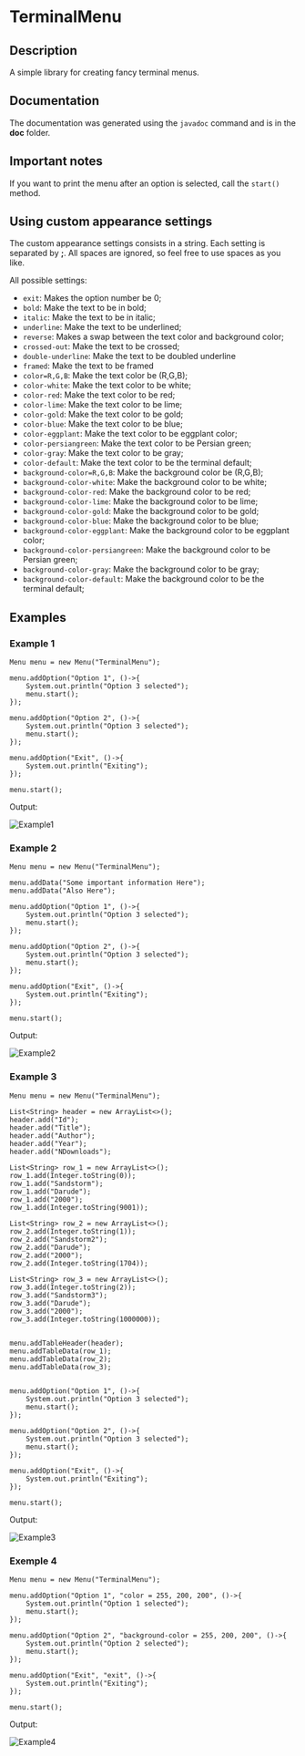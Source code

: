 # TerminalMenu

## Description

A simple library for creating fancy terminal menus.

## Documentation

The documentation was generated using the `javadoc` command and is in the **doc** folder.

## Important notes

If you want to print the menu after an option is selected, call the `start()` method.


## Using custom appearance settings

The custom appearance settings consists in a string. Each setting is separated by **;**. All spaces are ignored, so feel free to use spaces as you like.

All possible settings:

- `exit`: Makes the option number be 0;
- `bold`: Make the text to be in bold;
- `italic`: Make the text to be in italic;
- `underline`: Make the text to be underlined;
- `reverse`: Makes a swap between the text color and background color;
- `crossed-out`: Make the text to be crossed;
- `double-underline`: Make the text to be doubled underline
- `framed`: Make the text to be framed
- `color=R,G,B`: Make the text color be (R,G,B);
- `color-white`: Make the text color to be white;
- `color-red`: Make the text color to be red;
- `color-lime`: Make the text color to be lime;
- `color-gold`: Make the text color to be gold;
- `color-blue`: Make the text color to be blue;
- `color-eggplant`: Make the text color to be eggplant color;
- `color-persiangreen`: Make the text color to be Persian green;
- `color-gray`: Make the text color to be gray;
- `color-default`: Make the text color to be the terminal default;
- `background-color=R,G,B`: Make the background color be (R,G,B);
- `background-color-white`: Make the background color to be white;
- `background-color-red`: Make the background color to be red;
- `background-color-lime`: Make the background color to be lime;
- `background-color-gold`: Make the background color to be gold;
- `background-color-blue`: Make the background color to be blue;
- `background-color-eggplant`: Make the background color to be eggplant color;
- `background-color-persiangreen`: Make the background color to be Persian green;
- `background-color-gray`: Make the background color to be gray;
- `background-color-default`: Make the background color to be the terminal default;

## Examples


### Example 1

```
Menu menu = new Menu("TerminalMenu");

menu.addOption("Option 1", ()->{
    System.out.println("Option 3 selected");
    menu.start();
});

menu.addOption("Option 2", ()->{
    System.out.println("Option 3 selected");
    menu.start();
});

menu.addOption("Exit", ()->{
    System.out.println("Exiting");
});

menu.start();
```

Output:

![Example1](https://github.com/FallenFoil/TerminalMenu/blob/master/Example1.png)

### Example 2

```
Menu menu = new Menu("TerminalMenu");

menu.addData("Some important information Here");
menu.addData("Also Here");

menu.addOption("Option 1", ()->{
    System.out.println("Option 3 selected");
    menu.start();
});

menu.addOption("Option 2", ()->{
    System.out.println("Option 3 selected");
    menu.start();
});

menu.addOption("Exit", ()->{
    System.out.println("Exiting");
});

menu.start();
```

Output:

![Example2](https://github.com/FallenFoil/TerminalMenu/blob/master/Example2.png)

### Example 3

```
Menu menu = new Menu("TerminalMenu");

List<String> header = new ArrayList<>();
header.add("Id");
header.add("Title");
header.add("Author");
header.add("Year");
header.add("NDownloads");

List<String> row_1 = new ArrayList<>();
row_1.add(Integer.toString(0));
row_1.add("Sandstorm");
row_1.add("Darude");
row_1.add("2000");
row_1.add(Integer.toString(9001));

List<String> row_2 = new ArrayList<>();
row_2.add(Integer.toString(1));
row_2.add("Sandstorm2");
row_2.add("Darude");
row_2.add("2000");
row_2.add(Integer.toString(1704));

List<String> row_3 = new ArrayList<>();
row_3.add(Integer.toString(2));
row_3.add("Sandstorm3");
row_3.add("Darude");
row_3.add("2000");
row_3.add(Integer.toString(1000000));


menu.addTableHeader(header);
menu.addTableData(row_1);
menu.addTableData(row_2);
menu.addTableData(row_3);


menu.addOption("Option 1", ()->{
    System.out.println("Option 3 selected");
    menu.start();
});

menu.addOption("Option 2", ()->{
    System.out.println("Option 3 selected");
    menu.start();
});

menu.addOption("Exit", ()->{
    System.out.println("Exiting");
});

menu.start();
```

Output:

![Example3](https://github.com/FallenFoil/TerminalMenu/blob/master/Example3.png)

### Exemple 4

```
Menu menu = new Menu("TerminalMenu");

menu.addOption("Option 1", "color = 255, 200, 200", ()->{
    System.out.println("Option 1 selected");
    menu.start();
});

menu.addOption("Option 2", "background-color = 255, 200, 200", ()->{
    System.out.println("Option 2 selected");
    menu.start();
});

menu.addOption("Exit", "exit", ()->{
    System.out.println("Exiting");
});

menu.start();
```

Output:

![Example4](https://github.com/FallenFoil/TerminalMenu/blob/master/Example4.png)
